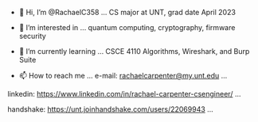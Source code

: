 - 👋 Hi, I’m @RachaelC358 ... 
CS major at UNT,
grad date April 2023

- 👀 I’m interested in ...
quantum computing,
cryptography, 
firmware security

- 🌱 I’m currently learning ...
CSCE 4110 Algorithms, Wireshark, and Burp Suite

- 📫 How to reach me ...
e-mail: 
rachaelcarpenter@my.unt.edu ...

linkedin:
https://www.linkedin.com/in/rachael-carpenter-csengineer/ ...

handshake:
https://unt.joinhandshake.com/users/22069943 ...

